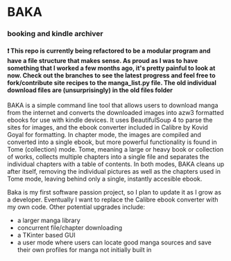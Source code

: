 # BAKA
### booking and kindle archiver

#### ❗ This repo is currently being refactored to be a modular program and have a file structure that makes sense. As proud as I was to have something that I worked a few months ago, it's pretty painful to look at now. Check out the branches to see the latest progress and feel free to fork/contribute site recipes to the manga_list.py file. The old individual download files are (unsurprisingly) in the old files folder


BAKA is a simple command line tool that allows users to download manga from the internet and
converts the downloaded images into azw3 formatted ebooks for use with kindle devices. It uses
BeautifulSoup 4 to parse the sites for images, and the ebook converter included in Calibre by Kovid Goyal
for formatting. 
In chapter mode, the images are compiled and converted into a single ebook, but more powerful functionality is
found in Tome (collection) mode. Tome, meaning a large or heavy book or collection of works, collects multiple chapters
into a single file and separates the individual chapters with a table of contents. In both modes, BAKA cleans up after itself, removing
the individual pictures as well as the chapters used in Tome mode, leaving behind only a single, instantly accesible ebook.
 
Baka is my first software passion project, so I plan to update it as I grow as a developer. Eventually I want to replace the Calibre ebook converter with my own code. Other potential upgrades include:
 - a larger manga library
 - concurrent file/chapter downloading
 - a TKinter based GUI
 - a user mode where users can locate good manga sources and save their own profiles for manga not initially built in
